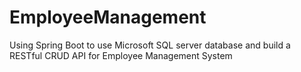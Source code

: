 # EmployeeManagement
Using Spring Boot to use Microsoft SQL server database and build a RESTful CRUD API for Employee Management System
